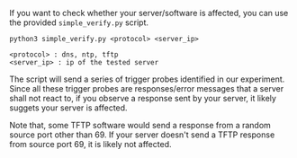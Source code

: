 If you want to check whether your server/software is affected, you can use the provided ```simple_verify.py``` script.

    python3 simple_verify.py <protocol> <server_ip>

    <protocol> : dns, ntp, tftp
    <server_ip> : ip of the tested server


The script will send a series of trigger probes identified in our experiment. Since all these trigger probes are responses/error messages that a server shall not react to, if you observe a response sent by your server, it likely suggets your server is affected.

Note that, some TFTP software would send a response from a random source port other than 69. If your server doesn't send a TFTP response from source port 69, it is likely not affected.